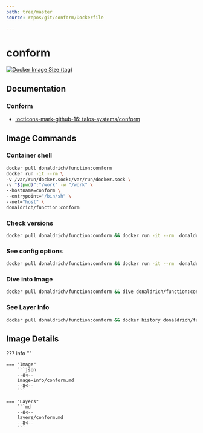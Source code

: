 ```yaml
---
path: tree/master
source: repos/git/conform/Dockerfile

---
```


# conform

[![Docker Image Size (tag)](https://img.shields.io/docker/image-size/donaldrich/function/conform?color=blue&label=donaldrich/function:conform&logo=docker&style=flat-square)](https://hub.docker.com/r/donaldrich/function/conform)

## Documentation

### Conform

- [:octicons-mark-github-16: talos-systems/conform](https://github.com/talos-systems/conform)

## Image Commands

### Container shell

```sh
docker pull donaldrich/function:conform
docker run -it --rm \
-v /var/run/docker.sock:/var/run/docker.sock \
-v "$(pwd)":"/work" -w "/work" \
--hostname=conform \
--entrypoint="/bin/sh" \
--net="host" \
donaldrich/function:conform
```

### Check versions

```sh
docker pull donaldrich/function:conform && docker run -it --rm  donaldrich/function:conform validate
```

### See config options

```sh
docker pull donaldrich/function:conform && docker run -it --rm  donaldrich/function:conform help
```

### Dive into Image

```sh
docker pull donaldrich/function:conform && dive donaldrich/function:conform
```

### See Layer Info

```sh
docker pull donaldrich/function:conform && docker history donaldrich/function:conform
```

## Image Details

??? info ""

    === "Image"
        ```json
        --8<--
        image-info/conform.md
        --8<--
        ```

    === "Layers"
        ```md
        --8<--
        layers/conform.md
        --8<--
        ```
